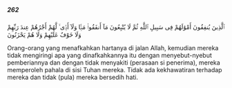 ##### 262

<span class="ayah">ٱلَّذِينَ يُنفِقُونَ أَمْوَٰلَهُمْ فِى سَبِيلِ ٱللَّهِ ثُمَّ لَا يُتْبِعُونَ مَآ أَنفَقُوا۟ مَنًّۭا وَلَآ أَذًۭى ۙ لَّهُمْ أَجْرُهُمْ عِندَ رَبِّهِمْ وَلَا خَوْفٌ عَلَيْهِمْ وَلَا هُمْ يَحْزَنُونَ</span>

<span class="ayah_translation">Orang-orang yang menafkahkan hartanya di jalan Allah, kemudian mereka tidak mengiringi apa yang dinafkahkannya itu dengan menyebut-nyebut pemberiannya dan dengan tidak menyakiti (perasaan si penerima), mereka memperoleh pahala di sisi Tuhan mereka. Tidak ada kekhawatiran terhadap mereka dan tidak (pula) mereka bersedih hati.</span>
